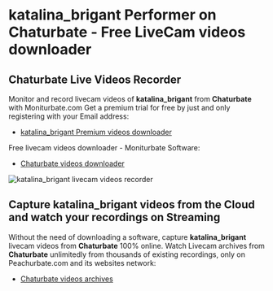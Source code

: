 # katalina_brigant Performer on Chaturbate - Free LiveCam videos downloader

## Chaturbate Live Videos Recorder

Monitor and record livecam videos of **katalina_brigant** from **Chaturbate** with Moniturbate.com
Get a premium trial for free by just and only registering with your Email address:
* [katalina_brigant Premium videos downloader](https://moniturbate.com/request-demo-licence-key.html)

Free livecam videos downloader - Moniturbate Software:
* [Chaturbate videos downloader](https://moniturbate.com/moniturbate-download-software.html)

![katalina_brigant livecam videos recorder](https://peachurnet.com/templates/moniturbate-software.png)


## Capture katalina_brigant videos from the Cloud and watch your recordings on Streaming

Without the need of downloading a software, capture **katalina_brigant** livecam videos from **Chaturbate** 100% online.
Watch Livecam archives from **Chaturbate** unlimitedly from thousands of existing recordings, only on Peachurbate.com and its websites network:
* [Chaturbate videos archives](https://peachurnet.com/)